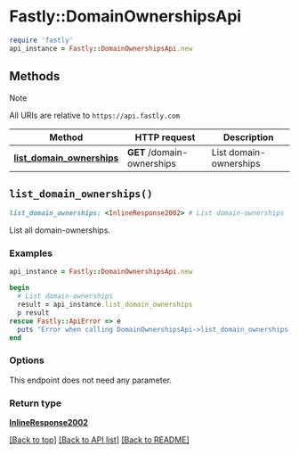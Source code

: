 # Fastly::DomainOwnershipsApi


```ruby
require 'fastly'
api_instance = Fastly::DomainOwnershipsApi.new
```

## Methods

> [!NOTE]
> All URIs are relative to `https://api.fastly.com`

Method | HTTP request | Description
------ | ------------ | -----------
[**list_domain_ownerships**](DomainOwnershipsApi.md#list_domain_ownerships) | **GET** /domain-ownerships | List domain-ownerships


## `list_domain_ownerships()`

```ruby
list_domain_ownerships: <InlineResponse2002> # List domain-ownerships
```

List all domain-ownerships.

### Examples

```ruby
api_instance = Fastly::DomainOwnershipsApi.new

begin
  # List domain-ownerships
  result = api_instance.list_domain_ownerships
  p result
rescue Fastly::ApiError => e
  puts "Error when calling DomainOwnershipsApi->list_domain_ownerships: #{e}"
end
```

### Options

This endpoint does not need any parameter.

### Return type

[**InlineResponse2002**](InlineResponse2002.md)

[[Back to top]](#) [[Back to API list]](../../README.md#endpoints)
[[Back to README]](../../README.md)
